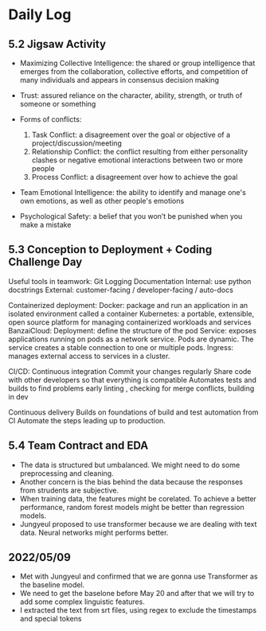# Daily Log

## 5.2 Jigsaw Activity

- Maximizing Collective Intelligence: the shared or group intelligence that emerges from the collaboration, collective efforts, and competition of many individuals and appears in consensus decision
making
- Trust: assured reliance on the character, ability, strength, or truth of someone or something
- Forms of conflicts:
  1. Task Conflict: a disagreement over the goal or objective of a project/discussion/meeting
  2. Relationship Conflict: the conflict resulting from either personality clashes or 
negative emotional interactions between two or more people
  3. Process Conflict: a disagreement over how to achieve the goal
 
- Team Emotional Intelligence: the ability to identify and manage one's own emotions, as well as other people's emotions
- Psychological Safety: a belief that you won’t be punished when you make a mistake


## 5.3 Conception to Deployment + Coding Challenge Day

Useful tools in teamwork:
Git 
Logging
Documentation
Internal: use python docstrings
External: customer-facing / developer-facing / auto-docs


Containerized deployment:
Docker: package and run an application in an isolated environment called a container
Kubernetes: a portable, extensible, open source platform for managing containerized workloads and services
BanzaiCloud: 
Deployment: define the structure of the pod
Service: exposes applications running on pods as a network service. Pods are dynamic. The service creates a stable connection to one or multiple pods.
Ingress: manages external access to services in a cluster.


CI/CD:
Continuous integration
Commit your changes regularly
Share code with other developers so that everything is compatible
Automates tests and builds to find problems early
linting , checking for merge conflicts, building in dev

Continuous delivery
Builds on foundations of build and test automation from CI
Automate the steps leading up to production.


## 5.4 Team Contract and EDA

- The data is structured but umbalanced. We might need to do some preprocessing and cleaning.
- Another concern is the bias behind the data because the responses from strudents are subjective.
- When training data, the features might be corelated. To achieve a better performance, random forest models might be better than regression models.
- Jungyeul proposed to use transformer because we are dealing with text data. Neural networks might performs better. 


## 2022/05/09 

- Met with Jungyeul and confirmed that we are gonna use Transformer as the baseline model.
- We need to get the baselone before May 20 and after that we will try to add some complex linguistic features.
- I extracted the text from srt files, using regex to exclude the timestamps and special tokens
